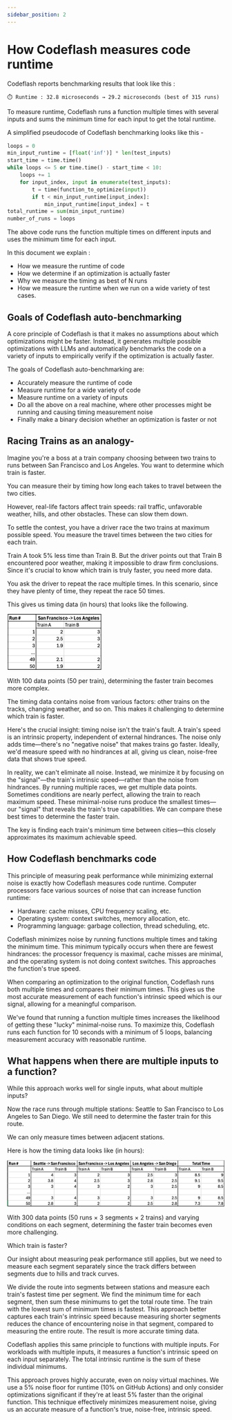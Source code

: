 ```yaml
---
sidebar_position: 2
---
```


# How Codeflash measures code runtime

Codeflash reports benchmarking results that look like this :

```text
⏱️ Runtime : 32.8 microseconds → 29.2 microseconds (best of 315 runs)
```

To measure runtime, Codeflash runs a function multiple times with several inputs 
and sums the minimum time for each input to get the total runtime.

A simplified pseudocode of Codeflash benchmarking looks like this -

```python
loops = 0
min_input_runtime = [float('inf')] * len(test_inputs)
start_time = time.time()
while loops <= 5 or time.time() - start_time < 10:
    loops += 1
    for input_index, input in enumerate(test_inputs):
        t = time(function_to_optimize(input))
        if t < min_input_runtime[input_index]:
            min_input_runtime[input_index] = t
total_runtime = sum(min_input_runtime)
number_of_runs = loops
```

The above code runs the function multiple times on different inputs and uses the minimum time for each input.

In this document we explain :
- How we measure the runtime of code
- How we determine if an optimization is actually faster
- Why we measure the timing as best of N runs
- How we measure the runtime when we run on a wide variety of test cases.

## Goals of Codeflash auto-benchmarking

A core principle of Codeflash is that it makes no assumptions about which optimizations might be faster.
Instead, it generates multiple possible optimizations with LLMs and automatically benchmarks the code 
on a variety of inputs to empirically verify if the optimization is actually faster.

The goals of Codeflash auto-benchmarking are:
- Accurately measure the runtime of code
- Measure runtime for a wide variety of code
- Measure runtime on a variety of inputs
- Do all the above on a real machine, where other processes might be running and causing timing measurement noise
- Finally make a binary decision whether an optimization is faster or not

## Racing Trains as an analogy-

Imagine you're a boss at a train company choosing between two trains to runs between San Francisco and Los Angeles.
You want to determine which train is faster.

You can measure their by timing how long each takes to travel between the two cities.

However, real-life factors affect train speeds: rail traffic, unfavorable weather, hills, and other obstacles. 
These can slow them down.

To settle the contest, you have a driver race the two trains at maximum possible speed. 
You measure the travel times between the two cities for each train.

Train A took 5% less time than Train B. But the driver points out that Train B encountered poor weather, 
making it impossible to draw firm conclusions. Since it's crucial to know which train is truly faster, you need more data.

You ask the driver to repeat the race multiple times. In this scenario, since they have plenty of time, they repeat the race 50 times.

This gives us timing data (in hours) that looks like the following.

![img_2.png](img_2.png)

With 100 data points (50 per train), determining the faster train becomes more complex.

The timing data contains noise from various factors: other trains on the tracks, changing weather, and so on. 
This makes it challenging to determine which train is faster.

Here's the crucial insight: timing noise isn't the train's fault. A train's speed is an intrinsic property,
independent of external hindrances. The noise only adds time—there's no "negative noise" that makes trains go faster. 
Ideally, we'd measure speed with no hindrances at all, giving us clean, noise-free data that shows true speed.


In reality, we can't eliminate all noise. Instead, we minimize it by focusing on the "signal"—the train's intrinsic 
speed—rather than the noise from hindrances. By running multiple races, we get multiple data points. Sometimes conditions
are nearly perfect, allowing the train to reach maximum speed. These minimal-noise runs produce the smallest times—our
"signal" that reveals the train's true capabilities. We can compare these best times to determine the faster train.

The key is finding each train's minimum time between cities—this closely approximates its maximum achievable speed.

## How Codeflash benchmarks code

This principle of measuring peak performance while minimizing external noise is exactly how Codeflash measures code runtime.
Computer processors face various sources of noise that can increase function runtime:

- Hardware: cache misses, CPU frequency scaling, etc.
- Operating system: context switches, memory allocation, etc.
- Programming language: garbage collection, thread scheduling, etc.

Codeflash minimizes noise by running functions multiple times and taking the minimum time. 
This minimum typically occurs when there are fewest hindrances: the processor frequency is maximal, 
cache misses are minimal, and the operating system is not doing context switches. This approaches the function's true speed.

When comparing an optimization to the original function, Codeflash runs both multiple times and compares their 
minimum times. This gives us the most accurate measurement of each function's intrinsic speed which is our signal, allowing for a
meaningful comparison.

We've found that running a function multiple times increases the likelihood of getting these "lucky" minimal-noise runs.
To maximize this, Codeflash runs each function for 10 seconds with a minimum of 5 loops, balancing measurement accuracy with reasonable runtime.

## What happens when there are multiple inputs to a function?

While this approach works well for single inputs, what about multiple inputs?

Now the race runs through multiple stations: Seattle to San Francisco to Los Angeles to San Diego. 
We still need to determine the faster train for this route.

We can only measure times between adjacent stations.

Here is how the timing data looks like (in hours):

![img_1.png](img_1.png)

With 300 data points (50 runs × 3 segments × 2 trains) and varying conditions on each segment, 
determining the faster train becomes even more challenging.

Which train is faster?

Our insight about measuring peak performance still applies, but we need to measure each segment separately 
since the track differs between segments due to hills and track curves.


We divide the route into segments between stations and measure each train's fastest time per segment.
We find the minimum time for each segment, then sum these minimums to get the total route time. 
The train with the lowest sum of minimum times is fastest. This approach better captures each train's 
intrinsic speed because measuring shorter segments reduces the chance of encountering noise in that segment, compared to measuring the entire route.
The result is more accurate timing data.

Codeflash applies this same principle to functions with multiple inputs. For workloads with multiple inputs, 
it measures a function's intrinsic speed on each input separately. The total intrinsic runtime is the sum 
of these individual minimums.


This approach proves highly accurate, even on noisy virtual machines. We use a 5% noise floor for runtime 
(10% on GitHub Actions) and only consider optimizations significant if they're at least 5% faster than the original function.
This technique effectively minimizes measurement noise, giving us an accurate measure of a function's true, noise-free, intrinsic speed.
